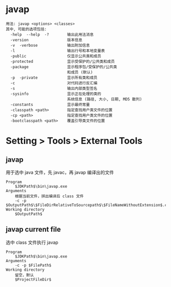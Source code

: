 # javap
    用法: javap <options> <classes>
    其中, 可能的选项包括:
      -help  --help  -?        输出此用法消息
      -version                 版本信息
      -v  -verbose             输出附加信息
      -l                       输出行号和本地变量表
      -public                  仅显示公共类和成员
      -protected               显示受保护的/公共类和成员
      -package                 显示程序包/受保护的/公共类
                               和成员 (默认)
      -p  -private             显示所有类和成员
      -c                       对代码进行反汇编
      -s                       输出内部类型签名
      -sysinfo                 显示正在处理的类的
                               系统信息 (路径, 大小, 日期, MD5 散列)
      -constants               显示最终常量
      -classpath <path>        指定查找用户类文件的位置
      -cp <path>               指定查找用户类文件的位置
      -bootclasspath <path>    覆盖引导类文件的位置
      
# Setting > Tools > External Tools 
## javap
用于选中 java 文件，先 javac，再 javap 编译出的文件

    Program
        $JDKPath$\bin\javap.exe
    Arguments
        根据当前文件，拼出编译后 class 文件
        -c -p $OutputPath$\$FileDirRelativeToSourcepath$\$FileNameWithoutExtension$.class
    Working directory
        $OutputPath$
## javap current file
选中 class 文件执行 javap

    Program
        $JDKPath$\bin\javap.exe
    Arguments
        -c -p $FilePath$
    Working directory
        留空，默认
        $ProjectFileDir$